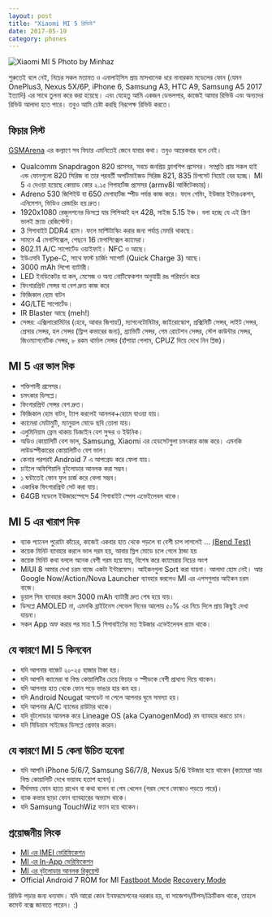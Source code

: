 ```yaml
---
layout: post
title: "Xiaomi MI 5 রিভিউ"
date: 2017-05-19
category: phones
---
```


![Xiaomi MI 5 Photo by Minhaz](http://i.imgur.com/XccX3Pe.jpg)

শুরুতেই বলে নেই, নিচের সকল মতামত ও এনালাইসিস প্রায় মাসখানেক ধরে নানারকম মডেলের ফোন (যেমন OnePlus3, Nexus 5X/6P, iPhone 6, Samsung A3, HTC A9, Samsung A5 2017 ইত্যাদি) এর সাথে তুলনা করে করা হয়েছে। এবং যেহেতু আমি একজন ডেভলপার, কাজেই আমার রিভিউ এবং অন্যদের রিভিউ আলাদা হতে পারে। তবুও আমি চেষ্টা করছি নিরপেক্ষ রিভিউ করতে।

## ফিচার লিস্ট

[GSMArena](http://www.gsmarena.com/xiaomi_mi_5-6948.php) এর কল্যাণে সব ফিচার এমনিতেই জেনে যাবার কথা। তবুও আরেকবার বলে নেই।

* Qualcomm Snapdragon 820 প্রসেসর, সবচে জনপ্রিয় ফ্লাগশিপ প্রসেসর। সম্প্রতি প্রায় সকল হাই এন্ড ফোনগুলো 820 সিরিজ বা তার পরবর্তী অপটিমাইজড সিরিজ 821, 835 চিপসেট নিয়েই বের হচ্ছে। MI 5 এ দেওয়া হয়েছে কোয়াড কোর ২.১৫ গিগাহার্টজ প্রসেসর (armv8l আর্কিটেকচার)।
* Adreno 530 জিপিইউ যা 650 মেগাহার্টজ স্পীড পর্যন্ত কাজ করে। ফলে গেমিং, ইউজার ইন্টারএকশন, এনিমেশন, ভিডিও রেন্ডারিং হয় দ্রুত।
* 1920x1080 রেজুলশনের ডিসপ্লে যার পিপিআই হল 428, সাইজ 5.15 ইঞ্চ। বলা হচ্ছে যে এই স্ক্রিণ ভালই স্ক্র্যাচ রেজিস্টেন্ট।
* 3 গিগাবাইট DDR4 র‍্যাম। ফলে মাল্টিটাস্কিং করার জন্য পর্যাপ্ত মেমরি থাকছে।
* সামনে 4 মেগাপিক্সেল, পেছনে 16 মেগাপিক্সেল ক্যামেরা।
* 802.11 A/C সাপোর্টেড ওয়াইফাই। NFC ও আছে।
* ইউএসবি Type-C, সাথে ফাস্ট চার্জিং সাপোর্ট (Quick Charge 3) আছে।
* 3000 mAh লিপো ব্যাটারী।
* LED ইনডিকেটর যা কল, মেসেজ ও অন্য নোটিফেকশন অনুযায়ী রঙ পরিবর্তন করে
* ফিংগারপ্রিন্ট সেন্সর যা বেশ দ্রুত কাজ করে
* ফিজিকাল হোম বাটন
* 4G/LTE সাপোর্টেড।
* IR Blaster আছে (meh!)
* সেন্সর: এক্সিলারোমিটার (হেহে, আবার জিগায়!), ম্যাগনেটোমিটার, জাইরোস্কোপ, প্রক্সিমিটি সেন্সর, লাইট সেন্সর, প্রেসার সেন্সর, হল সেন্সর (ফ্লিপ কভারের জন্য), গ্র্যাভিটি সেন্সর, গেম রোটেশন সেন্সর, স্টেপ কাউন্টার সেন্সর, জিওম্যাগনেটিক সেন্সর, ৮ রকম থার্মাল সেন্সর (হাঁপায়া গেলাম, CPUZ দিয়ে দেখে নিন প্লিজ)।

## MI 5 এর ভাল দিক

* শক্তিশালী প্রসেসর।
* চমৎকার ডিসপ্লে।
* ফিংগারপ্রিন্ট সেন্সর বেশ দ্রুত।
* ফিজিকাল হোম বাটন, ট্যাপ করলেই আনলক+হোমে যাওয়া যায়।
* ক্যামেরা মোটামুটি, ম্যানুয়াল মোডে ছবি তোলা যায়।
* এলুমিনিয়াম ফ্রেম থাকায় ডিজাইন বেশ সুন্দর ও ইউনিক।
* অডিও কোয়ালিটি বেশ ভাল, Samsung, Xiaomi এর হেডসেটগুলা চমৎকার কাজ করে। এমনকি লাউডস্পীকারের কোয়ালিটিও বেশ ভাল।
* কেনার পরপরই Android 7 এ আপগ্রেড করে ফেলা যায়।
* চাইলে অফিশিয়ালি বুটলোডার আনলক করা সম্ভব।
* ১ ঘন্টাতেই ফোন ফুল চার্জ করে ফেলা সম্ভব।
* একাধিক ফিংগারপ্রিন্ট সেট করা যায়।
* 64GB মডেলে ইউজারস্পেসে 54 গিগাবাইট স্পেস এভেইলেবল থাকে।


## MI 5 এর খারাপ দিক

* ব্যাক প্যানেল পুরোটা কাঁচের, কাজেই একবার হাত থেকে পড়লে বা বেশী চাপ লাগলেই ... <a href="https://youtu.be/d2jav7UdQtE?t=1m52s">(Bend Test)</a>
* কয়েক মিনিট ব্যাবহার করলে ভাল গরম হয়, আবার স্লিপ মোডে চলে গেলে ঠান্ডা হয়
* কয়েক মিনিট কথা বললে অনেক বেশী গরম হয়ে যায়, বিশেষ করে ক্যামেরার নিচের অংশ
* MIUI 8 আমার দেখা চরম বাজে একটা ইন্টারফেস। আইকনগুলা Sort করা যায়না। আলাদা হোম নেই। আর Google Now/Action/Nova Launcher ব্যাবহার করলেও MI এর এপসগুলার আইকন চরম বাজে।
* ডুয়াল সিম ব্যাবহার করলে 3000 mAh ব্যাটারী দ্রুত শেষ হয়ে যায়।
* ডিসপ্লে AMOLED না, এমনকি ব্রাইটনেস লেভেল দিনের আল‌োয় ৫০% এর নিচে দিলে প্রায় কিছুই দেখা যায়না।
* সকল App অফ করার পর মাত্র 1.5 গিগাবাইটের মত ইউজার এভেইলেবল র‍্যাম থাকে।

## যে কারণে MI 5 কিনবেন

* যদি আপনার বাজেট ২০-২৫ হাজার টাকা হয়।
* যদি আপনি ক্যামেরা বা বিল্ড কোয়ালিটির চেয়ে ফিচার ও স্পীডকে বেশী প্রাধান্য দিয়ে থাকেন।
* যদি আপনার হাত থেকে ফোন পড়ে ভাঙার হার কম হয়।
* যদি Android Nougat আপডেট না পেলে আপনার ঘুমে সমস্যা হয়।
* যদি আপনার A/C ব্যান্ডের রাউটার থাকে।
* যদি বুটলোডার আনলক করে Lineage OS (aka CyanogenMod) রম ব্যাবহার করতে চান।
* যদি মিডিয়াম সাইজের ডিসপ্লে প্রেফার করেন।

## যে কারণে MI 5 কেনা উচিত হবেনা

* যদি আপনি iPhone 5/6/7, Samsung S6/7/8, Nexus 5/6 ইউজার হয়ে থাকেন (ক্যামেরা আর বিল্ড কোয়ালিটি দেখে ভয়াবহ হতাশ হবেন)।
* দীর্ঘসময় ফোন হাতে রাখেন বা কথা বলেন বা গেম খেলেন (গরম লেগে ফোস্কাও পড়তে পারে)।
* ব্যাক কভার ছাড়া ফোন ব্যাবহারের অভ্যাস থাকে।
* যদি Samsung TouchWiz ফ্যান হয়ে থাকেন।

## প্রয়োজনীয় লিংক

* [MI এর IMEI ভেরিফিকেশন](http://www.mi.com/verify/#imei_en)
* [MI এর In-App ভেরিফিকেশন](https://jd.mi.com/)
* [MI এর বুটলোডার আনলক রিকুয়েস্ট](http://en.miui.com/unlock/)
* Official Android 7 ROM for MI [Fastboot Mode](http://bigota.d.miui.com/V8.2.2.0.NAAMIEB/gemini_global_images_V8.2.2.0.NAAMIEB_20170407.0000.00_7.0_global_95e92d22eb.tgz) [Recovery Mode](http://bigota.d.miui.com/V8.2.2.0.NAAMIEB/miui_MI5Global_V8.2.2.0.NAAMIEB_b03a4b93ba_7.0.zip)

রিভিউ পড়ার জন্য ধন্যবাদ। যদি আরো কোন ইনফরমেশনের দরকার হয়, বা সাজেশন/টিপস/ক্রিটিকস থাকে, তাহলে কমেন্ট বক্সে জানাতে পারেন। :)
